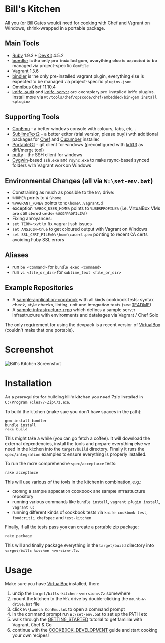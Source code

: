 
# Bill's Kitchen

All you (or Bill Gates would) need for cooking with Chef and Vagrant on Windows, shrink-wrapped in a portable package.


## Main Tools

* [Ruby](http://rubyinstaller.org/downloads/) 1.9.3 + [DevKit](http://rubyinstaller.org/add-ons/devkit/) 4.5.2
 * [bundler](http://bundler.io/) is the only pre-installed gem, everything else is expected to be managed via project-specific `Gemfile`
* [Vagrant](http://vagrantup.com/) 1.3.6
 * [bindler](https://github.com/fgrehm/bindler) is the only pre-installed vagrant plugin, everything else is expected to be managed via project-specific `plugins.json`
* [Omnibus Chef](http://www.getchef.com/chef/install/) 11.10.4
 * [knife-audit](https://github.com/jbz/knife-audit) and [knife-server](https://github.com/fnichol/knife-server) are exemplary pre-installed knife plugins. Install more via `W:/tools/chef/opscode/chef/embedded/bin/gem install <plugin>`

## Supporting Tools

* [ConEmu](https://code.google.com/p/conemu-maximus5/) - a better windows console with colours, tabs, etc...
* [SublimeText2](http://www.sublimetext.com/) - a better editor (trial version, please buy!) with additional packages for [Chef](https://github.com/cabeca/SublimeChef) and [Cucumber](https://github.com/npverni/cucumber-sublime2-bundle) installed
* [PortableGit](https://code.google.com/p/msysgit/) - git client for windows (preconfigured with [kdiff3](http://kdiff3.sourceforge.net/) as diff/merge tool)
* [putty](http://www.chiark.greenend.org.uk/~sgtatham/putty/download.html) - the SSH client for windows
* [Cygwin](http://www.cygwin.com/)-based `ssh.exe` and `rsync.exe` to make rsync-based synced folders with Vagrant work on Windows

## Environmental Changes (all via `W:\set-env.bat`)

* Constraining as much as possible to the `W:\` drive:
 * `%HOME%` points to `W:\home`
 * `%VAGRANT_HOME%` points to `W:\home\.vagrant.d`
 * exception: `%VBOX_USER_HOME%` points to `%USERPROFILE%` (i.e. VirtualBox VMs are still stored under `%USERPROFILE%`!)
* Fixing annoyances:
 * `set TERM=rxvt` to fix vagrant ssh issues
 * `set ANSICON=true` to get coloured output with Vagrant on Windows
 * `set SSL_CERT_FILE=W:\home\cacert.pem` pointing to recent CA certs avoiding Ruby SSL errors

## Aliases

* run `be <command>` for `bundle exec <command>`
* run `vi <file_or_dir>` for `sublime_text <file_or_dir>` 

## Example Repositories

* A [sample-application-cookbook](https://github.com/tknerr/sample-application-cookbook) with all kinds cookbook tests: syntax check, style checks, linting, unit and integration tests (see [README](https://github.com/tknerr/sample-application-cookbook/blob/master/README.md))
* A [sample-infrastructure-repo](https://github.com/tknerr/sample-infrastructure-repo) which defines a sample server infrastructure with environments and databages via Vagrant / Chef Solo

The only requirement for using the devpack is a recent version of [VirtualBox](https://www.virtualbox.org/wiki/Downloads) (couldn't make that one portable).


# Screenshot

![Bill's Kitchen Screenshot](https://raw.github.com/tknerr/bills-kitchen/master/doc/bills_kitchen_screenshot.png) 


# Installation

As a prerequisite for building bill's kitchen you need 7zip installed in `C:\Program Files\7-Zip\7z.exe`.

To build the kitchen (make sure you don't have spaces in the path):
```
gem install bundler
bundle install
rake build
```

This might take a while (you can go fetch a coffee). It will download the external dependencies, install the tools and prepare everything else we need in the kitchen into the `target/build` directory. Finally it runs the `spec/integration` examples to ensure everything is properly installed.

To run the more comprehensive `spec/acceptance` tests:
```
rake acceptance
```

This will use various of the tools in the kitchen in combination, e.g.:

* cloning a sample application cookbook and sample infrastructure repository
* running various commands like `bundle install`, `vagrant plugin install`, `vagrant up`
* running different kinds of cookbook tests via `knife cookbook test`, `foodcritic`, `chefspec` and `test-kitchen`

Finally, if all the tests pass you can create a portable zip package:
```
rake package
```

This will and finally package everything in the `target/build` directory into `target/bills-kitchen-<version>.7z`.


# Usage

Make sure you have  [VirtualBox](https://www.virtualbox.org/wiki/Downloads) installed, then:

1. unzip the `target/bills-kitchen-<version>.7z` somewhere
2. mount the kitchen to the `W:\` drive by double-clicking the `mount-w-drive.bat` file
3. click `W:\Launch ConEmu.lnk` to open a command prompt
4. in the command prompt run `W:\set-env.bat` to set up the PATH etc 
5. walk through the [GETTING_STARTED](file://W:/_GETTING_STARTED.html) tutorial to get familiar with Vagrant, Chef & Co
6. continue with the [COOKBOOK_DEVELOPMENT](file://W:/_COOKBOOK_DEVELOPMENT.html) guide and start cooking your own recipes!
